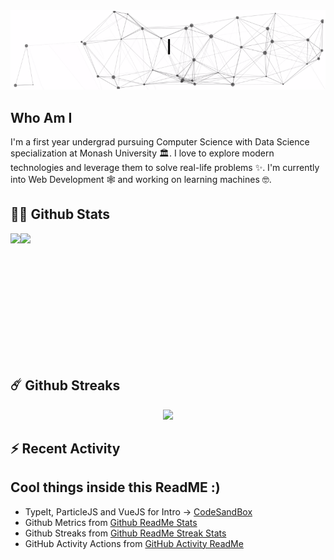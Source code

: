 <img  src="intro.gif"/>

## Who Am I

I'm a first year undergrad pursuing Computer Science with Data Science specialization at Monash University 🏛. I love to explore modern technologies and leverage them to solve real-life problems ✨. I'm currently into Web Development 🕸️ and working on learning machines 🤓.

## 🧑‍🚀 Github Stats

<div style="display:flex;">
  <img height='200px' src="https://github-readme-stats.vercel.app/api?username=weichunnn&count_private=true&show_icons=true&theme=radical&locale=en&include_all_commits=true&border_radius=15"/>
  <img height='200px'src="https://github-readme-stats.vercel.app/api/top-langs/?username=anuraghazra&layout=compact&theme=radical&border_radius=15"/>
</div>

## ☄️ Github Streaks

<div align="center">
  <img height='200px' src="https://github-readme-streak-stats.herokuapp.com/?user=weichunnn&theme=radical&hide_border=true" />
</div>

## ⚡ Recent Activity

<div align="center">
  <!--START_SECTION:activity-->
</div>

## Cool things inside this ReadME :)

- TypeIt, ParticleJS and VueJS for Intro -> [CodeSandBox](https://codesandbox.io/s/readme-intro-7hhv5)
- Github Metrics from [Github ReadMe Stats](https://github.com/anuraghazra/github-readme-stats)
- Github Streaks from [Github ReadMe Streak Stats](https://github.com/DenverCoder1/github-readme-streak-stats)
- GitHub Activity Actions from [GitHub Activity ReadMe](https://github.com/jamesgeorge007/github-activity-readme)
